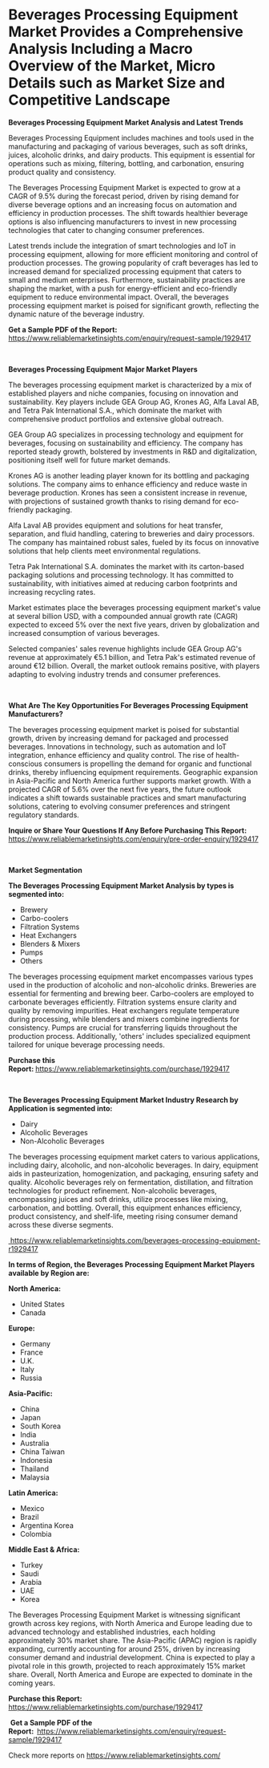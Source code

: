 <p><h1>Beverages Processing Equipment Market Provides a Comprehensive Analysis Including a Macro Overview of the Market, Micro Details such as Market Size and Competitive Landscape</h1></p><p><strong>Beverages Processing Equipment Market Analysis and Latest Trends</strong></p>
<p><p>Beverages Processing Equipment includes machines and tools used in the manufacturing and packaging of various beverages, such as soft drinks, juices, alcoholic drinks, and dairy products. This equipment is essential for operations such as mixing, filtering, bottling, and carbonation, ensuring product quality and consistency.</p><p>The Beverages Processing Equipment Market is expected to grow at a CAGR of 9.5% during the forecast period, driven by rising demand for diverse beverage options and an increasing focus on automation and efficiency in production processes. The shift towards healthier beverage options is also influencing manufacturers to invest in new processing technologies that cater to changing consumer preferences. </p><p>Latest trends include the integration of smart technologies and IoT in processing equipment, allowing for more efficient monitoring and control of production processes. The growing popularity of craft beverages has led to increased demand for specialized processing equipment that caters to small and medium enterprises. Furthermore, sustainability practices are shaping the market, with a push for energy-efficient and eco-friendly equipment to reduce environmental impact. Overall, the beverages processing equipment market is poised for significant growth, reflecting the dynamic nature of the beverage industry.</p></p>
<p><strong>Get a Sample PDF of the Report:&nbsp;</strong> <a href="https://www.reliablemarketinsights.com/enquiry/request-sample/1929417?utm_campaign=3291&utm_medium=2&utm_source=Github&utm_content=ia&utm_term=29032025&utm_id=beverages-processing-equipment">https://www.reliablemarketinsights.com/enquiry/request-sample/1929417</a></p>
<p>&nbsp;</p>
<p><strong>Beverages Processing Equipment Major Market Players</strong></p>
<p><p>The beverages processing equipment market is characterized by a mix of established players and niche companies, focusing on innovation and sustainability. Key players include GEA Group AG, Krones AG, Alfa Laval AB, and Tetra Pak International S.A., which dominate the market with comprehensive product portfolios and extensive global outreach.</p><p>GEA Group AG specializes in processing technology and equipment for beverages, focusing on sustainability and efficiency. The company has reported steady growth, bolstered by investments in R&D and digitalization, positioning itself well for future market demands.</p><p>Krones AG is another leading player known for its bottling and packaging solutions. The company aims to enhance efficiency and reduce waste in beverage production. Krones has seen a consistent increase in revenue, with projections of sustained growth thanks to rising demand for eco-friendly packaging.</p><p>Alfa Laval AB provides equipment and solutions for heat transfer, separation, and fluid handling, catering to breweries and dairy processors. The company has maintained robust sales, fueled by its focus on innovative solutions that help clients meet environmental regulations.</p><p>Tetra Pak International S.A. dominates the market with its carton-based packaging solutions and processing technology. It has committed to sustainability, with initiatives aimed at reducing carbon footprints and increasing recycling rates.</p><p>Market estimates place the beverages processing equipment market's value at several billion USD, with a compounded annual growth rate (CAGR) expected to exceed 5% over the next five years, driven by globalization and increased consumption of various beverages.</p><p>Selected companies' sales revenue highlights include GEA Group AG's revenue at approximately €5.1 billion, and Tetra Pak's estimated revenue of around €12 billion. Overall, the market outlook remains positive, with players adapting to evolving industry trends and consumer preferences.</p></p>
<p>&nbsp;</p>
<p><strong>What Are The Key Opportunities For Beverages Processing Equipment Manufacturers?</strong></p>
<p><p>The beverages processing equipment market is poised for substantial growth, driven by increasing demand for packaged and processed beverages. Innovations in technology, such as automation and IoT integration, enhance efficiency and quality control. The rise of health-conscious consumers is propelling the demand for organic and functional drinks, thereby influencing equipment requirements. Geographic expansion in Asia-Pacific and North America further supports market growth. With a projected CAGR of 5.6% over the next five years, the future outlook indicates a shift towards sustainable practices and smart manufacturing solutions, catering to evolving consumer preferences and stringent regulatory standards.</p></p>
<p><strong>Inquire or Share Your Questions If Any Before Purchasing This Report:</strong> <a href="https://www.reliablemarketinsights.com/enquiry/pre-order-enquiry/1929417?utm_campaign=3291&utm_medium=2&utm_source=Github&utm_content=ia&utm_term=29032025&utm_id=beverages-processing-equipment">https://www.reliablemarketinsights.com/enquiry/pre-order-enquiry/1929417</a></p>
<p>&nbsp;</p>
<p><strong>Market Segmentation</strong></p>
<p><strong>The Beverages Processing Equipment Market Analysis by types is segmented into:</strong></p>
<p><ul><li>Brewery</li><li>Carbo-coolers</li><li>Filtration Systems</li><li>Heat Exchangers</li><li>Blenders & Mixers</li><li>Pumps</li><li>Others</li></ul></p>
<p><p>The beverages processing equipment market encompasses various types used in the production of alcoholic and non-alcoholic drinks. Breweries are essential for fermenting and brewing beer. Carbo-coolers are employed to carbonate beverages efficiently. Filtration systems ensure clarity and quality by removing impurities. Heat exchangers regulate temperature during processing, while blenders and mixers combine ingredients for consistency. Pumps are crucial for transferring liquids throughout the production process. Additionally, 'others' includes specialized equipment tailored for unique beverage processing needs.</p></p>
<p><strong>Purchase this Report:&nbsp;</strong><a href="https://www.reliablemarketinsights.com/purchase/1929417?utm_campaign=3291&utm_medium=2&utm_source=Github&utm_content=ia&utm_term=29032025&utm_id=beverages-processing-equipment">https://www.reliablemarketinsights.com/purchase/1929417</a></p>
<p>&nbsp;</p>
<p><strong>The Beverages Processing Equipment Market Industry Research by Application is segmented into:</strong></p>
<p><ul><li>Dairy</li><li>Alcoholic Beverages</li><li>Non-Alcoholic Beverages</li></ul></p>
<p><p>The beverages processing equipment market caters to various applications, including dairy, alcoholic, and non-alcoholic beverages. In dairy, equipment aids in pasteurization, homogenization, and packaging, ensuring safety and quality. Alcoholic beverages rely on fermentation, distillation, and filtration technologies for product refinement. Non-alcoholic beverages, encompassing juices and soft drinks, utilize processes like mixing, carbonation, and bottling. Overall, this equipment enhances efficiency, product consistency, and shelf-life, meeting rising consumer demand across these diverse segments.</p></p>
<p><a href="https://www.reliablemarketinsights.com/beverages-processing-equipment-r1929417?utm_campaign=3291&utm_medium=2&utm_source=Github&utm_content=ia&utm_term=29032025&utm_id=beverages-processing-equipment">&nbsp;https://www.reliablemarketinsights.com/beverages-processing-equipment-r1929417</a></p>
<p><strong>In terms of Region, the Beverages Processing Equipment Market Players available by Region are:</strong></p>
<p>
    <p> <strong> North America: </strong>
        <ul>
            <li>United States</li>
            <li>Canada</li>
        </ul>
        </p> 
    <p> <strong> Europe: </strong>
        <ul>
            <li>Germany</li>
            <li>France</li>
            <li>U.K.</li>
            <li>Italy</li>
            <li>Russia</li>
        </ul>
        </p> 
    <p> <strong> Asia-Pacific: </strong>
        <ul>
            <li>China</li>
            <li>Japan</li>
            <li>South Korea</li>
            <li>India</li>
            <li>Australia</li>
            <li>China Taiwan</li>
            <li>Indonesia</li>
            <li>Thailand</li>
            <li>Malaysia</li>
        </ul>
        </p> 
    <p> <strong> Latin America: </strong>
        <ul>
            <li>Mexico</li>
            <li>Brazil</li>
            <li>Argentina Korea</li>
            <li>Colombia</li>
        </ul>
        </p> 
    <p> <strong> Middle East & Africa: </strong>
        <ul>
            <li>Turkey</li>
            <li>Saudi</li>
            <li>Arabia</li>
            <li>UAE</li>
            <li>Korea</li>
        </ul>
    </p>
    </p>
<p><p>The Beverages Processing Equipment Market is witnessing significant growth across key regions, with North America and Europe leading due to advanced technology and established industries, each holding approximately 30% market share. The Asia-Pacific (APAC) region is rapidly expanding, currently accounting for around 25%, driven by increasing consumer demand and industrial development. China is expected to play a pivotal role in this growth, projected to reach approximately 15% market share. Overall, North America and Europe are expected to dominate in the coming years.</p></p>
<p><strong>Purchase this Report: </strong><a href="https://www.reliablemarketinsights.com/purchase/1929417?utm_campaign=3291&utm_medium=2&utm_source=Github&utm_content=ia&utm_term=29032025&utm_id=beverages-processing-equipment">https://www.reliablemarketinsights.com/purchase/1929417</a></p>
<p>&nbsp;<strong>Get a Sample PDF of the Report:&nbsp;&nbsp;</strong><a href="https://www.reliablemarketinsights.com/enquiry/request-sample/1929417?utm_campaign=3291&utm_medium=2&utm_source=Github&utm_content=ia&utm_term=29032025&utm_id=beverages-processing-equipment">https://www.reliablemarketinsights.com/enquiry/request-sample/1929417</a></p>
<p><strong></strong></p>
<p>Check more reports on <a href="https://www.reliablemarketinsights.com/?utm_campaign=3291&utm_medium=2&utm_source=Github&utm_content=ia&utm_term=29032025&utm_id=beverages-processing-equipment">https://www.reliablemarketinsights.com/</a></p>